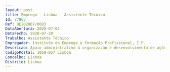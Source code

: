 ```yaml
--- 
layout: post
title: Emprego - Lisboa - Assistente Técnico
Id: 77863
Ref: OE202007/0083
DataAbertura: 2020-07-02
DataFecho: 2020-07-30
Trabalho: Assistente Técnico
Empregador: Instituto do Emprego e Formação Profissional, I.P.
Descricao: Apoio administrativo à organização e desenvolvimento de ações de formação profissional.
CodigoPostal: 1050-057 Lisboa
Concelho: Lisboa
Distrito: Lisboa
--- 
```

